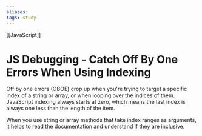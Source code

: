 ```yaml
---
aliases:
tags: study
---
```

[[JavaScript]]
# JS Debugging - Catch Off By One Errors When Using Indexing
Off by one errors (OBOE) crop up when you're trying to target a specific index of a string or array, or when looping over the indices of them.
JavaScript indexing always starts at zero, which means the last index is always one less than the length of the item.

When you use string or array methods that take index ranges as arguments, it helps to read the documentation and understand if they are inclusive.